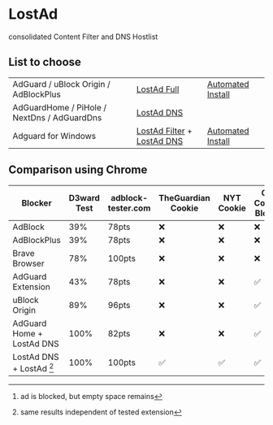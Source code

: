 # LostAd

consolidated Content Filter and DNS Hostlist

## List to choose
|                                             |                                                                                          |                                                          |
|---------------------------------------------|------------------------------------------------------------------------------------------|----------------------------------------------------------|
| AdGuard / uBlock Origin / AdBlockPlus       | [LostAd Full](https://raw.githubusercontent.com/lennihein/LostAd/main/lostad.txt)         | [Automated Install](https://lennihein.github.io/LostAd/) |
| AdGuardHome / PiHole / NextDns / AdGuardDns | [LostAd DNS](https://raw.githubusercontent.com/lennihein/LostAd/main/lostad_dns.txt) |                                                          |
| Adguard for Windows | [LostAd Filter](https://raw.githubusercontent.com/lennihein/LostAd/main/lostad_filter.txt) + [LostAd DNS](https://raw.githubusercontent.com/lennihein/LostAd/main/lostad_dns.txt) | [Automated Install](https://lennihein.github.io/LostAd/)

## Comparison using Chrome

Blocker | D3ward Test | adblock-tester.com | TheGuardian Cookie | NYT Cookie | CYB Content Blocker | CYB Adblock Detector | CYB Alternate Content 
---|---|---|---|---|---|---|---
AdBlock | 39% | 78pts | ❌ | ❌ | ❌ | ❌ | ❌ 
AdBlockPlus | 39% | 78pts | ❌ | ❌ | ❌ | ❌ | ❌ 
Brave Browser | 78% | 100pts | ❌ | ❌ | ❌ | ❌ | ❌
AdGuard Extension | 43% | 78pts | ❌ | ❌ | ✅ | ❌ | ✅
uBlock Origin | 89% | 96pts | ❌ | ❌ | ✅ | ❌ | ✅
AdGuard Home + LostAd DNS | 100% | 82pts | ❌ | ❌ | ✅ | ✅ | ✅[^1]
LostAd DNS + LostAd [^2] | 100% | 100pts | ✅ | ✅ | ✅ | ✅ | ✅  

[^1]: ad is blocked, but empty space remains
[^2]: same results independent of tested extension
